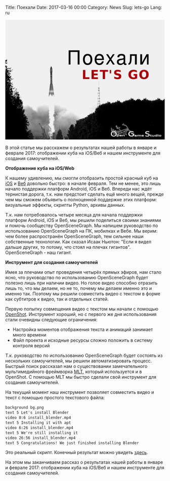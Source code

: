 Title: Поехали
Date: 2017-03-16 00:00
Category: News
Slug: lets-go
Lang: ru

![Слова Гагарина][screenshot]


В этой статье мы расскажем о результатах нашей работы в январе и феврале 2017: отображении куба на iOS/Веб и нашем инструменте для создания самоучителей.

**Отображение куба на iOS/Web**

К нашему удивлению, мы смогли отобразить простой красный куб на [iOS](https://twitter.com/OpenGameStudio/status/826816343433498627) и [Веб](https://twitter.com/OpenGameStudio/status/829731986264698881) довольно быстро: в начале февраля. Тем не менее, это лишь начало поддержки платформ Android, iOS и Веб. Впереди нас ждёт тернистая дорога, т.к. нам предстоит сделать ещё много вещей, прежде чем мы сможем объявить о полноценной поддержке этих платформ: визуальные эффекты, скрипты Python, архивы данных.

Т.к. нам потребовалось четыре месяца для начала поддержки платформ Android, iOS и  Веб, мы решили поделиться своими знаниями и помочь сообществу OpenSceneGraph. Мы напишем руководство по использованию OpenSceneGraph на ПК, мобилках и Вебе. Мы верим: чем более распространён OpenSceneGraph, тем сильнее наши собственные технологии. Как сказал Исаак Ньютон: "Если я видел дальше других, то потому, что стоял на плечах гигантов". OpenSceneGraph - наш гигант.


**Инструмент для создания самоучителей**

Имея за плечами опыт проведения четырёх прямых эфиров, нам стало ясно, что руководство по использованию OpenSceneGraph будет полезно лишь при наличии видео. Но голое видео способно отразить лишь то, что мы делаем, но не то, почему мы делаем именно это и именно так. Поэтому мы решили совместить видео с текстом в форме как субтитров к видео, так и отдельных статей.

Первую попытку совмещения видео с текстом мы начали с помощью [OpenShot](http://openshotvideo.com). Инструмент хороший, но с первого же дня использования стали очевидны следующие ограничения:

* Настройка моментов отображения текста и анимаций занимает много времени
* Файл проекта и исходные ресурсы сложно положить в систему контроля версий



Т.к. руководство по использованию OpenSceneGraph будет состоять из нескольких самоучителей, мы решили автоматизировать процесс. Быстрый поиск рассказал нам о существовании замечательного мультимедийного фреймворка [MLT](http://mltframework.org), который используется и в OpenShot. С помощью MLT мы быстро сделали свой инструмент для создания самоучителей.

На текущий момент наш инструмент позволяет совместить видео и текст с помощью простого текстового файла:

```
background bg.png
text 5 Let's install Blender
video 0:6 install_blender.mp4
text 5 Installing it with apt
video 6:26 install_blender.mp4
text 5 We're still installing it
video 26:56 install_blender.mp4
text 5 Congratulations! We just finished installing Blender
```

Это реальный скрипт. Конечный результат можно увидеть [здесь](https://github.com/ogstudio/tutorial-tool).

На этом мы заканчиваем рассказ о результатах нашей работы в январе и феврале 2017: отображении куба на iOS/Веб и нашем инструменте для создания самоучителей.

[screenshot]: ../../images/2017-03_lets-go.png
